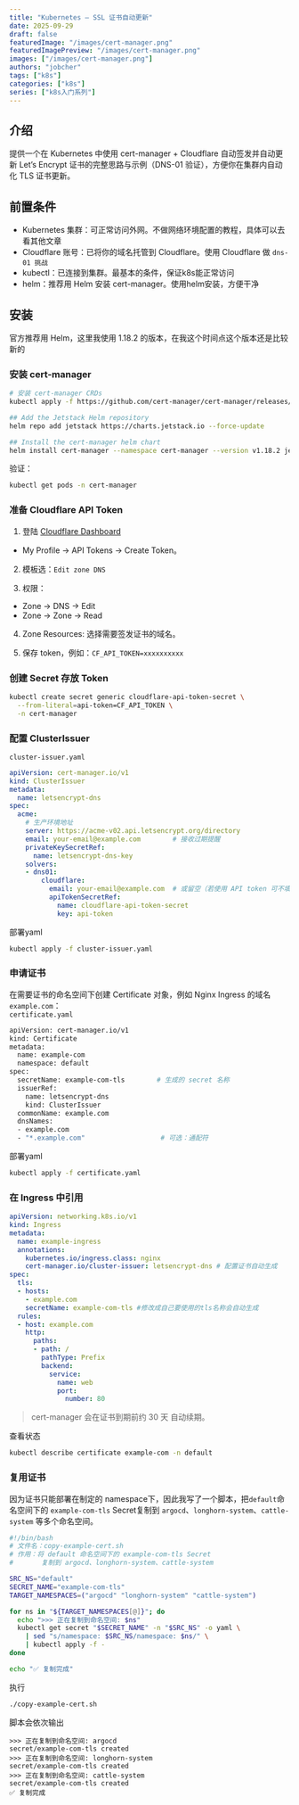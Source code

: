 ```yaml
---
title: "Kubernetes — SSL 证书自动更新"
date: 2025-09-29
draft: false
featuredImage: "/images/cert-manager.png"
featuredImagePreview: "/images/cert-manager.png"
images: ["/images/cert-manager.png"]
authors: "jobcher"
tags: ["k8s"]
categories: ["k8s"]
series: ["k8s入门系列"]
---
```

## 介绍
提供一个在 Kubernetes 中使用 cert-manager + Cloudflare 自动签发并自动更新 Let’s Encrypt 证书的完整思路与示例（DNS-01 验证），方便你在集群内自动化 TLS 证书更新。

## 前置条件
- Kubernetes 集群：可正常访问外网。不做网络环境配置的教程，具体可以去看其他文章
- Cloudflare 账号：已将你的域名托管到 Cloudflare。使用 Cloudflare 做 `dns-01 挑战`
- kubectl：已连接到集群。最基本的条件，保证k8s能正常访问
- helm：推荐用 Helm 安装 cert-manager。使用helm安装，方便干净

## 安装
官方推荐用 Helm，这里我使用 1.18.2 的版本，在我这个时间点这个版本还是比较新的
### 安装 cert-manager
```sh
# 安装 cert-manager CRDs
kubectl apply -f https://github.com/cert-manager/cert-manager/releases/download/v1.18.2/cert-manager.crds.yaml
```
```sh
## Add the Jetstack Helm repository
helm repo add jetstack https://charts.jetstack.io --force-update
```
```sh
## Install the cert-manager helm chart
helm install cert-manager --namespace cert-manager --version v1.18.2 jetstack/cert-manager
```
验证：
```sh
kubectl get pods -n cert-manager
```
### 准备 Cloudflare API Token
1. 登陆 [Cloudflare Dashboard](https://dash.cloudflare.com)
- My Profile → API Tokens → Create Token。

2. 模板选：`Edit zone DNS`

3. 权限：
- Zone → DNS → Edit
- Zone → Zone → Read

4. Zone Resources: 选择需要签发证书的域名。

5. 保存 token，例如：`CF_API_TOKEN=xxxxxxxxxx`

### 创建 Secret 存放 Token
```sh
kubectl create secret generic cloudflare-api-token-secret \
  --from-literal=api-token=CF_API_TOKEN \
  -n cert-manager
```

### 配置 ClusterIssuer
`cluster-issuer.yaml`
```yaml
apiVersion: cert-manager.io/v1
kind: ClusterIssuer
metadata:
  name: letsencrypt-dns
spec:
  acme:
    # 生产环境地址
    server: https://acme-v02.api.letsencrypt.org/directory
    email: your-email@example.com        # 接收过期提醒
    privateKeySecretRef:
      name: letsencrypt-dns-key
    solvers:
    - dns01:
        cloudflare:
          email: your-email@example.com  # 或留空（若使用 API token 可不填 email）
          apiTokenSecretRef:
            name: cloudflare-api-token-secret
            key: api-token
```
部署yaml
```sh
kubectl apply -f cluster-issuer.yaml
```
### 申请证书
在需要证书的命名空间下创建 Certificate 对象，例如 Nginx Ingress 的域名 `example.com`：  
`certificate.yaml`
```sh
apiVersion: cert-manager.io/v1
kind: Certificate
metadata:
  name: example-com
  namespace: default
spec:
  secretName: example-com-tls        # 生成的 secret 名称
  issuerRef:
    name: letsencrypt-dns
    kind: ClusterIssuer
  commonName: example.com
  dnsNames:
  - example.com
  - "*.example.com"                   # 可选：通配符
```
部署yaml
```sh
kubectl apply -f certificate.yaml
```

### 在 Ingress 中引用
```yaml
apiVersion: networking.k8s.io/v1
kind: Ingress
metadata:
  name: example-ingress
  annotations:
    kubernetes.io/ingress.class: nginx
    cert-manager.io/cluster-issuer: letsencrypt-dns # 配置证书自动生成
spec:
  tls:
  - hosts:
    - example.com
    secretName: example-com-tls #修改成自己要使用的tls名称会自动生成
  rules:
  - host: example.com
    http:
      paths:
      - path: /
        pathType: Prefix
        backend:
          service:
            name: web
            port:
              number: 80
```

>cert-manager 会在证书到期前约 30 天 自动续期。  
  
查看状态  
```sh
kubectl describe certificate example-com -n default
```

### 复用证书
因为证书只能部署在制定的 namespace下，因此我写了一个脚本，把`default`命名空间下的 `example-com-tls` Secret复制到 `argocd`、`longhorn-system`、`cattle-system` 等多个命名空间。  
```bash
#!/bin/bash
# 文件名：copy-example-cert.sh
# 作用：将 default 命名空间下的 example-com-tls Secret
#       复制到 argocd、longhorn-system、cattle-system

SRC_NS="default"
SECRET_NAME="example-com-tls"
TARGET_NAMESPACES=("argocd" "longhorn-system" "cattle-system")

for ns in "${TARGET_NAMESPACES[@]}"; do
  echo ">>> 正在复制到命名空间: $ns"
  kubectl get secret "$SECRET_NAME" -n "$SRC_NS" -o yaml \
    | sed "s/namespace: $SRC_NS/namespace: $ns/" \
    | kubectl apply -f -
done

echo "✅ 复制完成"

```
执行
```sh
./copy-example-cert.sh
```
脚本会依次输出
```console
>>> 正在复制到命名空间: argocd
secret/example-com-tls created
>>> 正在复制到命名空间: longhorn-system
secret/example-com-tls created
>>> 正在复制到命名空间: cattle-system
secret/example-com-tls created
✅ 复制完成
```